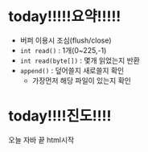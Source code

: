 
# today!!!!!요약!!!!!

- 버퍼 이용시 조심(flush/close)
- ```int read()```  : 1개(0~225,-1)
- ```int read(byte[])``` :  몇개 읽었는지 반환
- ```append()``` : 덮어쓸지 새로쓸지 확인 
	- 가장먼저 해당 파일이 있는지 확인

# today!!!!진도!!!!

오늘 자바 끝
html시작
<!--stackedit_data:
eyJoaXN0b3J5IjpbLTY1MDY5ODg0Miw0NTI0NDA4OTZdfQ==
-->